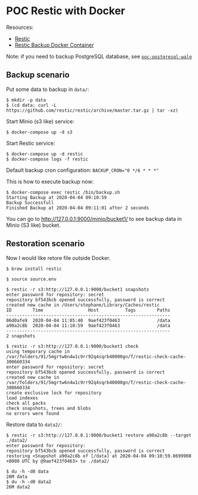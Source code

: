# POC Restic with Docker

Resources:

- [Restic](https://restic.readthedocs.io/)
- [Restic Backup Docker Container](https://github.com/Lobaro/restic-backup-docker)

Note: if you need to backup PostgreSQL database, see [`poc-postgresql-walg`](https://github.com/stephane-klein/poc-postgresql-walg)

## Backup scenario

Put some data to backup in `data/`:

```
$ mkdir -p data
$ (cd data; curl -L https://github.com/restic/restic/archive/master.tar.gz | tar -xz)
```

Start Minio (s3 like) service:

```
$ docker-compose up -d s3
```

Start Restic service:

```
$ docker-compose up -d restic
$ docker-compose logs -f restic
```

Default backup cron configuration: `BACKUP_CRON="0 */6 * * *"`

This is how to execute backup now:

```
$ docker-compose exec restic /bin/backup.sh
Starting Backup at 2020-04-04 09:10:59
Backup Successfull
Finished Backup at 2020-04-04 09:11:01 after 2 seconds
```

You can go to http://127.0.0.1:9000/minio/bucket1/ to see backup data in Minio (S3 like) bucket.

## Restoration scenario

Now I would like retore file outside Docker.

```
$ brew install restic
```

```
$ source source.env
```

```
$ restic -r s3:http://127.0.0.1:9000/bucket1 snapshots
enter password for repository: secret
repository bf543bcb opened successfully, password is correct
created new cache in /Users/stephane/Library/Caches/restic
ID        Time                 Host          Tags        Paths
--------------------------------------------------------------
06d0afe9  2020-04-04 11:05:40  9aef423f0463              /data
a90a2c8b  2020-04-04 11:10:59  9aef423f0463              /data
--------------------------------------------------------------
2 snapshots
```

```
$ restic -r s3:http://127.0.0.1:9000/bucket1 check
using temporary cache in /var/folders/91/5mgrtw6n4w1c9rr92q4sqrb40000gn/T/restic-check-cache-300660334
enter password for repository: secret
repository bf543bcb opened successfully, password is correct
created new cache in /var/folders/91/5mgrtw6n4w1c9rr92q4sqrb40000gn/T/restic-check-cache-300660334
create exclusive lock for repository
load indexes
check all packs
check snapshots, trees and blobs
no errors were found
```

Restore data to `data2/`:


```
$ restic -r s3:http://127.0.0.1:9000/bucket1 restore a90a2c8b --target ./data2/
enter password for repository:
repository bf543bcb opened successfully, password is correct
restoring <Snapshot a90a2c8b of [/data] at 2020-04-04 09:10:59.0699908 +0000 UTC by @9aef423f0463> to ./data2/
```

```
$ du -h -d0 data
26M	data
$ du -h -d0 data2
26M	data2
```